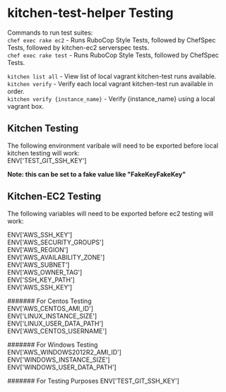 # kitchen-test-helper Testing

Commands to run test suites:  
`chef exec rake ec2` - Runs RuboCop Style Tests, followed by ChefSpec Tests, followed by kitchen-ec2 serverspec tests.  
`chef exec rake test` - Runs RuboCop Style Tests, followed by ChefSpec Tests.  

`kitchen list all` - View list of local vagrant kitchen-test runs available.  
`kitchen verify` - Verify each local vagrant kitchen-test run available in order.  
`kitchen verify {instance_name}` - Verify {instance_name} using a local vagrant box.  

## Kitchen Testing
The following environment varibale will need to be exported before local kitchen testing will work:  
ENV['TEST_GIT_SSH_KEY']  

**Note: this can be set to a fake value like "FakeKeyFakeKey"**

## Kitchen-EC2 Testing

The following variables will need to be exported before ec2 testing will work:  

ENV['AWS_SSH_KEY']  
ENV['AWS_SECURITY_GROUPS']  
ENV['AWS_REGION']  
ENV['AWS_AVAILABILITY_ZONE']  
ENV['AWS_SUBNET']  
ENV['AWS_OWNER_TAG']  
ENV['SSH_KEY_PATH']  
ENV['AWS_SSH_KEY']  

####### For Centos Testing  
ENV['AWS_CENTOS_AMI_ID']  
ENV['LINUX_INSTANCE_SIZE']  
ENV['LINUX_USER_DATA_PATH']  
ENV['AWS_CENTOS_USERNAME']  

####### For Windows Testing  
ENV['AWS_WINDOWS2012R2_AMI_ID']  
ENV['WINDOWS_INSTANCE_SIZE']  
ENV['WINDOWS_USER_DATA_PATH']  

####### For Testing Purposes
ENV['TEST_GIT_SSH_KEY']
```